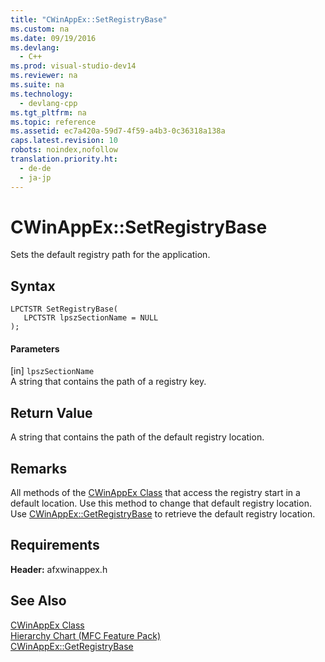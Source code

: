 ```yaml
---
title: "CWinAppEx::SetRegistryBase"
ms.custom: na
ms.date: 09/19/2016
ms.devlang: 
  - C++
ms.prod: visual-studio-dev14
ms.reviewer: na
ms.suite: na
ms.technology: 
  - devlang-cpp
ms.tgt_pltfrm: na
ms.topic: reference
ms.assetid: ec7a420a-59d7-4f59-a4b3-0c36318a138a
caps.latest.revision: 10
robots: noindex,nofollow
translation.priority.ht: 
  - de-de
  - ja-jp
---
```

# CWinAppEx::SetRegistryBase
Sets the default registry path for the application.  
  
## Syntax  
  
```  
LPCTSTR SetRegistryBase(  
   LPCTSTR lpszSectionName = NULL  
);  
```  
  
#### Parameters  
 [in] `lpszSectionName`  
 A string that contains the path of a registry key.  
  
## Return Value  
 A string that contains the path of the default registry location.  
  
## Remarks  
 All methods of the [CWinAppEx Class](../vs140/CWinAppEx-Class.md) that access the registry start in a default location. Use this method to change that default registry location. Use [CWinAppEx::GetRegistryBase](../vs140/CWinAppEx--GetRegistryBase.md) to retrieve the default registry location.  
  
## Requirements  
 **Header:** afxwinappex.h  
  
## See Also  
 [CWinAppEx Class](../vs140/CWinAppEx-Class.md)   
 [Hierarchy Chart (MFC Feature Pack)](../vs140/Hierarchy-Chart.md)   
 [CWinAppEx::GetRegistryBase](../vs140/CWinAppEx--GetRegistryBase.md)